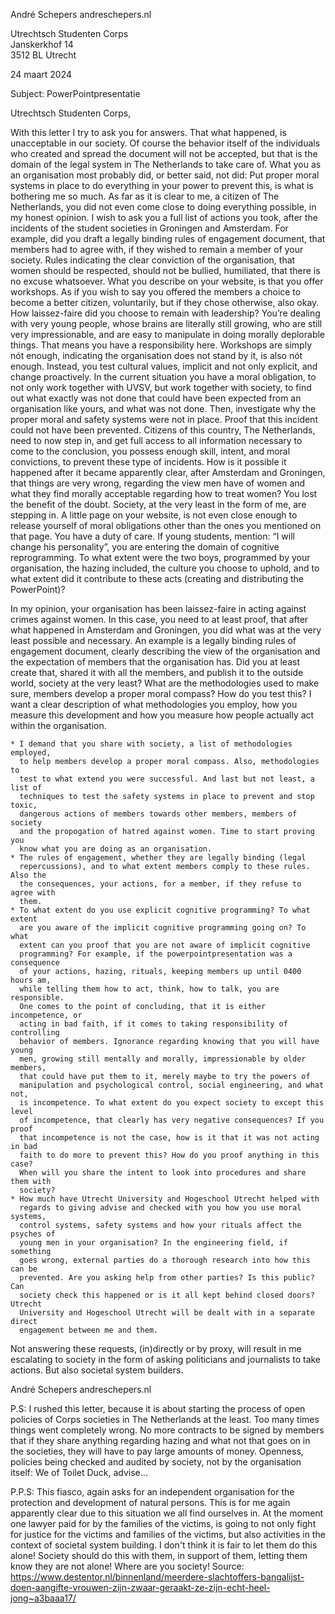 André Schepers
andreschepers.nl

Utrechtsch Studenten Corps<br />
Janskerkhof 14<br />
3512 BL Utrecht

24 maart 2024

Subject: PowerPointpresentatie

Utrechtsch Studenten Corps,

With this letter I try to ask you for answers. That what happened, is
unacceptable in our society. Of course the behavior itself of the individuals
who created and spread the document will not be accepted, but that is the domain
of the legal system in The Netherlands to take care of. What you as an
organisation most probably did, or better said, not did: Put proper moral
systems in place to do everything in your power to prevent this, is what is
bothering me so much. As far as it is clear to me, a citizen of The Netherlands,
you did not even come close to doing everything possible, in my honest opinion.
I wish to ask you a full list of actions you took, after the incidents of the
student societies in Groningen and Amsterdam. For example, did you draft a
legally binding rules of engagement document, that members had to agree with, if
they wished to remain a member of your society. Rules indicating the clear
conviction of the organisation, that women should be respected, should not be
bullied, humiliated, that there is no excuse whatsoever. What you describe on
your website, is that you offer workshops. As if you wish to say you offered the
members a choice to become a better citizen, voluntarily, but if they chose
otherwise, also okay. How laissez-faire did you choose to remain with
leadership? You’re dealing with very young people, whose brains are literally
still growing, who are still very impressionable, and are easy to manipulate in
doing morally deplorable things. That means you have a responsibility here.
Workshops are simply nót enough, indicating the organisation does not stand by
it, is also nót enough. Instead, you test cultural values, implicit and not only
explicit, and change proactively. In the current situation you have a moral 
obligation, to not only work together with UVSV, but work together with society,
to find out what exactly was not done that could have been expected from an
organisation like yours, and what was not done. Then, investigate why the proper
moral and safety systems were not in place. Proof that this incident could not
have been prevented. Citizens of this country, The Netherlands, need to now step
in, and get full access to all information necessary to come to the conclusion,
you possess enough skill, intent, and moral convictions, to prevent these type
of incidents. How is it possible it happened after it became apparently clear,
after Amsterdam and Groningen, that things are very wrong, regarding the view
men have of women and what they find morally acceptable regarding how to treat
women? You lost the benefit of the doubt. Society, at the very least in the form
of me, are stepping in. A little page on your website, is not even close
enough to release yourself of moral obligations other than the ones you
mentioned on that page. You have a duty of care.
If young students, mention: “I will change his personality”, you are entering
the domain of cognitive reprogramming. To what extent were the two boys,
programmed by your organisation, the hazing included, the culture you choose to
uphold, and to what extent did it contribute to these acts (creating and
distributing the PowerPoint)?

In my opinion, your organisation has been laissez-faire in acting against crimes
against women. In this case, you need to at least proof, that after what
happened in Amsterdam and Groningen, you did what was at the very least possible
and necessary. An example is a legally binding rules of engagement document,
clearly describing the view of the organisation and the expectation of members
that the organisation has. Did you at least create that, shared it with all the
members, and publish it to the outside world, society at the very least? What
are the methodologies used to make sure, members develop a proper moral compass?
How do you test this? I want a clear description of what methodologies you
employ, how you measure this development and how you measure how people actually
act within the organisation.

    * I demand that you share with society, a list of methodologies employed,
      to help members develop a proper moral compass. Also, methodologies to
      test to what extend you were successful. And last but not least, a list of
      techniques to test the safety systems in place to prevent and stop toxic,
      dangerous actions of members towards other members, members of society
      and the propogation of hatred against women. Time to start proving you
      know what you are doing as an organisation.
    * The rules of engagement, whether they are legally binding (legal
      repercussions), and to what extent members comply to these rules. Also the
      the consequences, your actions, for a member, if they refuse to agree with
      them.
    * To what extent do you use explicit cognitive programming? To what extent
      are you aware of the implicit cognitive programming going on? To what
      extent can you proof that you are not aware of implicit cognitive
      programming? For example, if the powerpointpresentation was a consequence
      of your actions, hazing, rituals, keeping members up until 0400 hours am,
      while telling them how to act, think, how to talk, you are responsible.
      One comes to the point of concluding, that it is either incompetence, or
      acting in bad faith, if it comes to taking responsibility of controlling
      behavior of members. Ignorance regarding knowing that you will have young
      men, growing still mentally and morally, impressionable by older members,
      that could have put them to it, merely maybe to try the powers of
      manipulation and psychological control, social engineering, and what not,
      is incompetence. To what extent do you expect society to except this level
      of incompetence, that clearly has very negative consequences? If you proof
      that incompetence is not the case, how is it that it was not acting in bad
      faith to do more to prevent this? How do you proof anything in this case?
      When will you share the intent to look into procedures and share them with
      society?
    * How much have Utrecht University and Hogeschool Utrecht helped with
      regards to giving advise and checked with you how you use moral systems,
      control systems, safety systems and how your rituals affect the psyches of
      young men in your organisation? In the engineering field, if something
      goes wrong, external parties do a thorough research into how this can be
      prevented. Are you asking help from other parties? Is this public? Can
      society check this happened or is it all kept behind closed doors? Utrecht
      University and Hogeschool Utrecht will be dealt with in a separate direct
      engagement between me and them.

Not answering these requests, (in)directly or by proxy, will result in me
escalating to society in the form of asking politicians and journalists to
take actions. But also societal system builders.

André Schepers
andreschepers.nl

P.S: I rushed this letter, because it is about starting the process of open
policies of Corps societies in The Netherlands at the least. Too many times
things went completely wrong. No more contracts to be signed by members that if
they share anything regarding hazing and what not that goes on in the societies,
they will have to pay large amounts of money. Openness, policies being checked
and audited by society, not by the organisation itself: We of Toilet Duck,
advise…

P.P.S: This fiasco, again asks for an independent organisation for the
protection and development of natural persons. This is for me again apparently
clear due to this situation we all find ourselves in. At the moment one lawyer
paid for by the families of the victims, is going to not only fight for justice
for the victims and families of the victims, but also activities in the context
of societal system building. I don't think it is fair to let them do this alone!
Society should do this with them, in support of them, letting them know they are
not alone! Where are you society!
Source: https://www.destentor.nl/binnenland/meerdere-slachtoffers-bangalijst-doen-aangifte-vrouwen-zijn-zwaar-geraakt-ze-zijn-echt-heel-jong~a3baaa17/